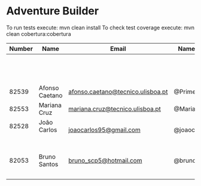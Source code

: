 # Adventure Builder

To run tests execute: mvn clean install
To check test coverage execute: mvn clean cobertura:cobertura

|   Number   |          Name           |            Email                  |   Name GitHUb  | Grupo |
| ---------- | ----------------------- | --------------------------------- | ---------------| ----- |
|            |                         |                                   |                |   1   |
|            |                         |                                   |                |   2   |
|            |                         |                                   |                |   3   |
|82539       |Afonso Caetano           |afonso.caetano@tecnico.ulisboa.pt  |@PrimeAC        |   4   |
|82553       |Mariana Cruz             |mariana.cruz@tecnico.ulisboa.pt    |@MarianaCruz    |   5   |
|82528       |João Carlos              |joaocarlos95@gmail.com             |@joaocarlos95   |   6   |
|            |                         |                                   |                |   7   |
|82053       |Bruno Santos             |bruno_scp5@hotmail.com             |@brunoaosantos  |   8   |
|            |                         |                                   |                |   9   |
